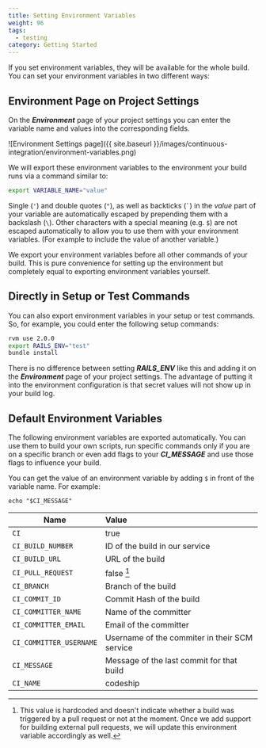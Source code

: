 ```yaml
---
title: Setting Environment Variables
weight: 96
tags:
  - testing
category: Getting Started
---
```

If you set environment variables, they will be available for the whole build. You can set your environment variables in two different ways:

## Environment Page on Project Settings
On the ***Environment*** page of your project settings you can enter the variable name and values into the corresponding fields.

![Environment Settings page]({{ site.baseurl }}/images/continuous-integration/environment-variables.png)

We will export these environment variables to the environment your build runs via a command similar to:

```bash
export VARIABLE_NAME="value"
```

Single (`'`) and double quotes (`"`), as well as backticks (`` ` ``) in the _value_ part of your variable are automatically escaped by prepending them with a backslash (`\`). Other characters with a special meaning (e.g. `$`) are not escaped automatically to allow you to use them with your environment variables. (For example to include the value of another variable.)

We export your environment variables before all other commands of your build. This is pure convenience for setting up the environment but completely equal to exporting environment variables yourself.

## Directly in Setup or Test Commands
You can also export environment variables in your setup or test commands. So, for example, you could enter the following setup commands:

```bash
rvm use 2.0.0
export RAILS_ENV="test"
bundle install
```

There is no difference between setting ***RAILS_ENV*** like this and adding it on the ***Environment*** page of your project settings. The advantage of putting it into the environment configuration is that secret values will not show up in your build log.

## Default Environment Variables
The following environment variables are exported automatically. You can use them to build your own scripts, run specific commands only if you are on a specific branch or even add flags to your ***CI_MESSAGE*** and use those flags to influence your build.

You can get the value of an environment variable by adding `$` in front of the variable name. For example:

```shell
echo "$CI_MESSAGE"
```

| Name                        | Value                                              |
| ----------------------------|:---------------------------------------------------|
| `CI`                        |  true                                              |
| `CI_BUILD_NUMBER`           |  ID of the build in our service                    |
| `CI_BUILD_URL`              |  URL of the build                                  |
| `CI_PULL_REQUEST`           |  false [^pull_request]                             |
| `CI_BRANCH`                 |  Branch of the build                               |
| `CI_COMMIT_ID`              |  Commit Hash of the build                          |
| `CI_COMMITTER_NAME`         |  Name of the committer                             |
| `CI_COMMITTER_EMAIL`        |  Email of the committer                            |
| `CI_COMMITTER_USERNAME`     |  Username of the commiter in their SCM service     |
| `CI_MESSAGE`                |  Message of the last commit for that build         |
| `CI_NAME`                   |  codeship                                          |

[^pull_request]: This value is hardcoded and doesn't indicate whether a build was triggered by a pull request or not at the moment. Once we add support for building external pull requests, we will update this environment variable accordingly as well.
